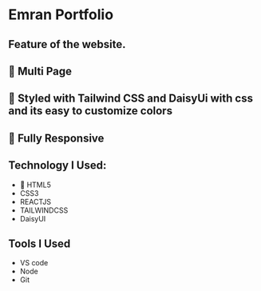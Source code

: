 # Emran Portfolio

## Feature of the website.

<h2> 📖 Multi Page </h2>
<h2> 🎨 Styled with Tailwind CSS and DaisyUi with css and its easy to customize colors </h2>
<h2> 📱 Fully Responsive  </h2>

## Technology I Used:

- 📖 HTML5
- CSS3
- REACTJS
- TAILWINDCSS
- DaisyUI

## Tools I Used

- VS code
- Node
- Git
